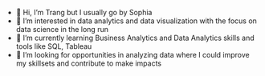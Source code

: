 - 👋 Hi, I’m Trang but I usually go by Sophia
- 👀 I’m interested in data analytics and data visualization with the focus on data science in the long run
- 🌱 I’m currently learning Business Analytics and Data Analytics skills and tools like SQL, Tableau
- 💞️ I’m looking for opportunities in analyzing data where I could improve my skillsets and contribute to make impacts

<!---
trngminhtrang/trngminhtrang is a ✨ special ✨ repository because its `README.md` (this file) appears on your GitHub profile.
You can click the Preview link to take a look at your changes.
--->
